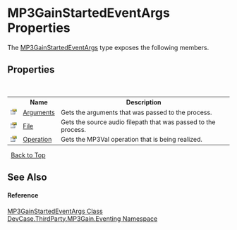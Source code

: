 # MP3GainStartedEventArgs Properties
 

The <a href="T_DevCase_ThirdParty_MP3Gain_Eventing_MP3GainStartedEventArgs">MP3GainStartedEventArgs</a> type exposes the following members.


## Properties
&nbsp;<table><tr><th></th><th>Name</th><th>Description</th></tr><tr><td>![Public property](media/pubproperty.gif "Public property")</td><td><a href="P_DevCase_ThirdParty_MP3Gain_Eventing_MP3GainStartedEventArgs_Arguments">Arguments</a></td><td>
Gets the arguments that was passed to the process.</td></tr><tr><td>![Public property](media/pubproperty.gif "Public property")</td><td><a href="P_DevCase_ThirdParty_MP3Gain_Eventing_MP3GainStartedEventArgs_File">File</a></td><td>
Gets the source audio filepath that was passed to the process.</td></tr><tr><td>![Public property](media/pubproperty.gif "Public property")</td><td><a href="P_DevCase_ThirdParty_MP3Gain_Eventing_MP3GainStartedEventArgs_Operation">Operation</a></td><td>
Gets the MP3Val operation that is being realized.</td></tr></table>&nbsp;
<a href="#mp3gainstartedeventargs-properties">Back to Top</a>

## See Also


#### Reference
<a href="T_DevCase_ThirdParty_MP3Gain_Eventing_MP3GainStartedEventArgs">MP3GainStartedEventArgs Class</a><br /><a href="N_DevCase_ThirdParty_MP3Gain_Eventing">DevCase.ThirdParty.MP3Gain.Eventing Namespace</a><br />